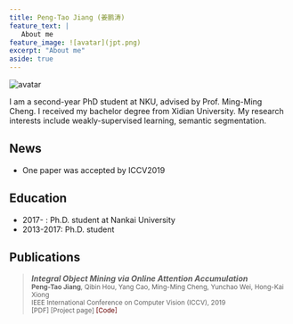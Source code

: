 ```yaml
---
title: Peng-Tao Jiang (姜鹏涛)
feature_text: |
   About me
feature_image: ![avatar](jpt.png)
excerpt: "About me"
aside: true
---
```

![avatar](https://github.com/PengtaoJiang/pengtaojiang.github.io/blob/master/jpt.jpg)

I am a second-year PhD student at NKU, advised by Prof. Ming-Ming Cheng. I received my bachelor degree from Xidian University. My research interests include weakly-supervised learning, semantic segmentation.

## News

+ One paper was accepted by ICCV2019

## Education

+ 2017-    : Ph.D. student at Nankai University
+ 2013-2017: Ph.D. student 

## Publications

>  ***Integral Object Mining via Online Attention Accumulation***       
  <sub>**Peng-Tao Jiang**, Qibin Hou, Yang Cao, Ming-Ming Cheng, Yunchao Wei, Hong-Kai Xiong    
  IEEE International Conference on Computer Vision (ICCV), 2019   
  [PDF] [Project page] <font color="#660000">[Code]</font></sub>   
